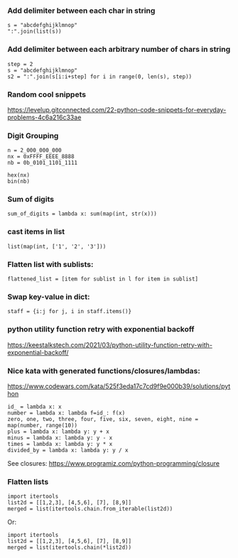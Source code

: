 ### Add delimiter between each char in string
```
s = "abcdefghijklmnop"
":".join(list(s)) 
```

### Add delimiter between each arbitrary number of chars in string
```
step = 2
s = "abcdefghijklmnop"
s2 = ":".join(s[i:i+step] for i in range(0, len(s), step))
```

### Random cool snippets
https://levelup.gitconnected.com/22-python-code-snippets-for-everyday-problems-4c6a216c33ae

### Digit Grouping
```
n = 2_000_000_000
nx = 0xFFFF_EEEE_8888
nb = 0b_0101_1101_1111

hex(nx)
bin(nb)

```

### Sum of digits

`sum_of_digits = lambda x: sum(map(int, str(x)))`

### cast items in list

`list(map(int, ['1', '2', '3']))`

### Flatten list with sublists: 

`flattened_list = [item for sublist in l for item in sublist]`

### Swap key-value in dict: 

`staff = {i:j for j, i in staff.items()}`

### python utility function retry with exponential backoff
https://keestalkstech.com/2021/03/python-utility-function-retry-with-exponential-backoff/

### Nice kata with generated functions/closures/lambdas:
https://www.codewars.com/kata/525f3eda17c7cd9f9e000b39/solutions/python

```
id_ = lambda x: x
number = lambda x: lambda f=id_: f(x)
zero, one, two, three, four, five, six, seven, eight, nine = map(number, range(10))
plus = lambda x: lambda y: y + x
minus = lambda x: lambda y: y - x
times = lambda x: lambda y: y * x
divided_by = lambda x: lambda y: y / x
```

See closures:
https://www.programiz.com/python-programming/closure

### Flatten lists
```
import itertools
list2d = [[1,2,3], [4,5,6], [7], [8,9]]
merged = list(itertools.chain.from_iterable(list2d))
```

Or:

```
import itertools
list2d = [[1,2,3], [4,5,6], [7], [8,9]]
merged = list(itertools.chain(*list2d))
```
